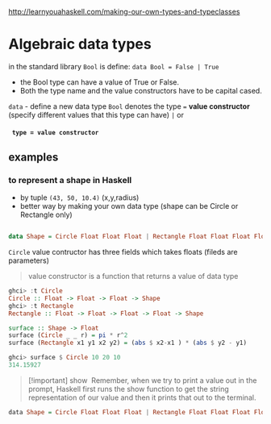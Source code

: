 http://learnyouahaskell.com/making-our-own-types-and-typeclasses


# Algebraic data types
in the standard library `Bool` is  define:
`data Bool = False | True` 
- the Bool type can have a value of True or False. 
- Both the type name and the value constructors have to be capital cased.

`data` - define a new data type
`Bool` denotes the type
` = ` **value constructor** (specify different values that this type can have)
` | ` or



#### ` type = value constructor`


## examples
### to represent a shape in Haskell
- by tuple  `(43, 50, 10.4)` (x,y,radius)
- better way by making your own data type (shape can be Circle or Rectangle only)
```haskell

data Shape = Circle Float Float Float | Rectangle Float Float Float Float
```

`Circle` value contructor has three fields which takes  floats
(fileds are parameters)
> value constructor is a function that returns a value of data type

```haskell
ghci> :t Circle  
Circle :: Float -> Float -> Float -> Shape  
ghci> :t Rectangle  
Rectangle :: Float -> Float -> Float -> Float -> Shape
```
```haskell
surface :: Shape -> Float
surface (Circle _ _ r) = pi * r^2
surface (Rectangle x1 y1 x2 y2) = (abs $ x2-x1 ) * (abs $ y2 - y1)

ghci> surface $ Circle 10 20 10
314.15927

```


> [!important] show
>  Remember, when we try to print a value out in the prompt, Haskell first runs the show function to get the string representation of our value and then it prints that out to the terminal.

```haskell
data Shape = Circle Float Float Float | Rectangle Float Float Float Float deriving (Show)
```










